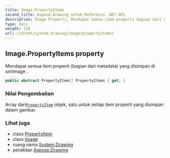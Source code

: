 ```yaml
---
title: Image.PropertyItems
second_title: Aspose.Drawing untuk Referensi .NET API
description: Image Properti. Mendapat semua item properti bagian dari metadata yang disimpan di siniImage .
type: docs
weight: 120
url: /id/net/system.drawing/image/propertyitems/
---
```

## Image.PropertyItems property

Mendapat semua item properti (bagian dari metadata) yang disimpan di siniImage .

```csharp
public abstract PropertyItem[] PropertyItems { get; }
```

### Nilai Pengembalian

Array dari[`PropertyItem`](../../../system.drawing.imaging/propertyitem/) objek, satu untuk setiap item properti yang disimpan dalam gambar.

### Lihat juga

* class [PropertyItem](../../../system.drawing.imaging/propertyitem/)
* class [Image](../)
* ruang nama [System.Drawing](../../image/)
* perakitan [Aspose.Drawing](../../../)


